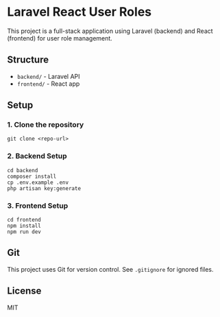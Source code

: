 # Laravel React User Roles

This project is a full-stack application using Laravel (backend) and React (frontend) for user role management.

## Structure
- `backend/` - Laravel API
- `frontend/` - React app

## Setup

### 1. Clone the repository
```
git clone <repo-url>
```

### 2. Backend Setup
```
cd backend
composer install
cp .env.example .env
php artisan key:generate
```

### 3. Frontend Setup
```
cd frontend
npm install
npm run dev
```

## Git
This project uses Git for version control. See `.gitignore` for ignored files.

## License
MIT
